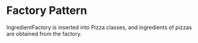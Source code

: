 # Factory Pattern
IngredientFactory is inserted into Pizza classes, and ingredients of pizzas are
obtained from the factory.
